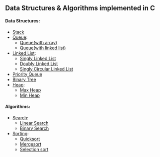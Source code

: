 ## Data Structures &amp; Algorithms implemented in C

#### Data Structures:
 - [Stack](data_structures/stack/stack.c)
 - [Queue](data_structures/queue/):
	 - [Queue(with array)](data_structures/queue/queue_array.c.c)
	 - [Queue(with linked list)](data_structures/queue/queue_linked_list.c)
 - [Linked List](data_structures/linked_list/):
	 - [Singly Linked List](data_structures/linked_list/singly.c)
	 - [Doubly Linked List](data_structures/linked_list/doubly.c)
	 - [Singly Circular Linked List](data_structures/linked_list/singly_circular.c)
 - [Priority Queue](data_structures/priority_queue/priority_queue.c)
 - [Binary Tree](data_structures/binary_tree/binary_tree.c)
 - [Heap](data_structures/heap/):
	 - [Max Heap](data_structures/heap/max_heap.c)
	 - [Min Heap](data_structures/heap/min_heap.c)

#### Algorithms:
 - [Search](algorithms/search/):
	 - [Linear Search](algorithms/search/linear_search.c)
	 - [Binary Search](algorithms/search/binary_search.c)
 - [Sorting](algorithms/sorting/):
	 - [Quicksort](algorithms/sorting/quick_sort.c)
	 - [Mergesort](algorithms/sorting/merge_sort.c)
	 - [Selection sort](algorithms/sorting/selection_sort.c)
